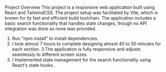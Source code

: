 Project Overview
This project is a responsive web application built using React and TailwindCSS. The project setup was facilitated by Vite, which is known for its fast and efficient build toolchain. The application includes a basic search functionality that handles state changes, though no API integration was done as none was provided.

1. Run "npm install" to install dependencies.
2. I took almost 7 hours to complete designing almsot 40 to 50 minutes for each section.
3.The application is fully responsive and adjusts seamlessly to different screen sizes.
4. I Implemented state management for the search functionality using React's state hooks..
